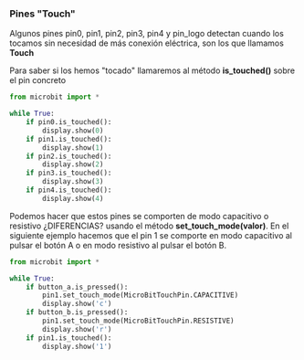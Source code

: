 ### Pines "Touch"

Algunos pines pin0, pin1, pin2, pin3, pin4 y pin_logo detectan cuando los tocamos sin necesidad de más conexión eléctrica, son los que llamamos **Touch** 

Para saber si los hemos "tocado" llamaremos al método **is_touched()** sobre el pin concreto

```python
from microbit import *

while True:
    if pin0.is_touched():
        display.show(0)
    if pin1.is_touched():
        display.show(1)        
    if pin2.is_touched():
        display.show(2)   
    if pin3.is_touched():
        display.show(3)   
    if pin4.is_touched():
        display.show(4)                   
```

Podemos hacer que estos pines se comporten de modo capacitivo o resistivo ¿DIFERENCIAS? usando el método **set_touch_mode(valor)**. En el siguiente ejemplo hacemos que el pin 1 se comporte en modo capacitivo al pulsar el botón A o en modo resistivo al pulsar el botón B.

```python
from microbit import *

while True:
    if button_a.is_pressed():
        pin1.set_touch_mode(MicroBitTouchPin.CAPACITIVE)
        display.show('c')
    if button_b.is_pressed():
        pin1.set_touch_mode(MicroBitTouchPin.RESISTIVE)
        display.show('r')
    if pin1.is_touched():
        display.show('1')
```

